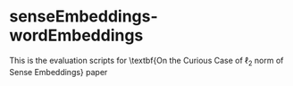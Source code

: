 # senseEmbeddings-wordEmbeddings
This is the evaluation scripts for \textbf{On the Curious Case of $\ell_2$ norm of Sense Embeddings} paper
